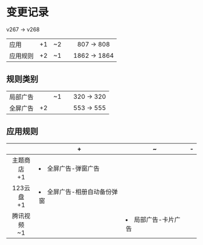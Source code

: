 # 变更记录

v267 -> v268

||||||
|-|:-:|:-:|:-:|:-:|
|应用|+1|~2||807 -> 808|
|应用规则|+2|~1||1862 -> 1864|

## 规则类别

||||||
|-|:-:|:-:|:-:|:-:|
|局部广告||~1||320 -> 320|
|全屏广告|+2|||553 -> 555|

## 应用规则

||+|~|-|
|:-:|-|-|-|
|主题商店<br>+1|<li>全屏广告-弹窗广告|||
|123云盘<br>+1|<li>全屏广告-相册自动备份弹窗|||
|腾讯视频<br>~1||<li>局部广告-卡片广告||
